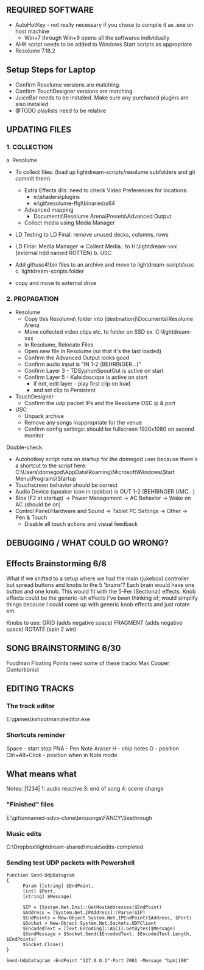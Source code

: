 
## REQUIRED SOFTWARE
- AutoHotKey - not really necessary if you chose to compile it as .exe on host machine
  + Win+7 through Win+9 opens all the softwares individually
- AHK script needs to be added to Windows Start scripts as appropriate
- Resolume 7.18.2

## Setup Steps for Laptop

- Confirm Resolume versions are matching.
- Confirm TouchDesigner versions are matching.
- JuiceBar needs to be installed. Make sure any purchased plugins are also installed.
- @TODO playlists need to be relative



## UPDATING FILES
### 1. COLLECTION
a. Resolume
  - To collect files: (load up lightdream-scripts/resolume subfolders and git commit them)
    - Extra Effects dlls: need to check Video Preferences for locations:
      - e:\shaders\plugins
      - e:\git\resolume-ffgl\binaries\x64
    - Advanced mapping
      - Documents\Resolume Arena\Presets\Advanced Output
    - Collect media using Media Manager

  - LD Testing to LD Final: remove unused decks, columns, rows
  - LD Final: Media Manager => Collect Media.. to H:\lightdream-vxx (external hdd named ROTTEN)
b. USC
  - Add git\usc4\bin files to an archive and move to lightdream-scripts\usc
c. lightdream-scripts folder
  - copy and move to external drive


### 2. PROPAGATION
- Resolume
  * Copy this Resolume\ folder into [destination]\Documents\Resolume Arena
  * Move collected video clips etc. to folder on SSD ex. C:\lightdream-vxx
  * In Resolume, Relocate Files
  * Open new file in Resolume (so that it's the last loaded)
  * Confirm the Advanced Output looks good
  * Confirm audio input is "IN 1-2 (BEHRINGER...)"
  * Confirm Layer 3 - TDSyphonSpoutOut is active on start
  * Confirm Layer 5 - Kaleidoscope is active on start
    - if not, edit layer - play first clip on load
    - and set clip to Persistent
- TouchDesigner
  * Confirm the udp packet IPs and the Resolume OSC ip & port
- USC
  * Unpack archive
  * Remove any songs inappropriate for the venue
  * Confirm config settings: should be fullscreen 1920x1080 on second monitor

Double-check:
- Autohotkey script runs on startup for the domegod user because there's a shortcut to the script here:
  C:\Users\domegod\AppData\Roaming\Microsoft\Windows\Start Menu\Programs\Startup
- Touchscreen behavior should be correct
- Audio Device (speaker icon in taskbar) is OUT 1-2 (BEHRINGER UMC...)
- Bios (F2 at startup) -> Power Management -> AC Behavior -> Wake on AC (should be on)
- Control Panel/Hardware and Sound -> Tablet PC Settings -> Other -> Pen & Touch
  * Disable all touch actions and visual feedback


## DEBUGGING / WHAT COULD GO WRONG?




## Effects Brainstorming 6/8
What if we shifted to a setup where we had the main (jukebox) controller but spread buttons and knobs to the 5 'brains'? Each brain would have one button and one knob. This would fit with the 5-Fer (Sectional) effects. Knob effects could be the generic-ish effects I've been thinking of; would simplify things because I could come up with generic knob effects and just rotate em.

Knobs to use:
GRID (adds negative space)
FRAGMENT (adds negative space)
ROTATE (spin 2 win)

## SONG BRAINSTORMING 6/30
Foodman
Floating Points need some of these tracks
Max Cooper
Contortionist



## EDITING TRACKS
### The track editor
E:\games\kshootmania\editor.exe

### Shortcuts reminder
Space - start stop
PNA - Pen Note Araser
H - chip notes
O - position
Ctrl+Alt+Click - position when in Note mode

## What means what
Notes:
|1234|
1: audio reactive
3: end of song
4: scene change

### "Finished" files
E:\git\unnamed-sdvx-clone\bin\songs\FANCY\Seethrough

### Music edits
C:\Dropbox\lightdream-shared\music\edits-completed

### Sending test UDP packets with Powershell
```
function Send-UdpDatagram
{
      Param ([string] $EndPoint,
      [int] $Port,
      [string] $Message)

      $IP = [System.Net.Dns]::GetHostAddresses($EndPoint)
      $Address = [System.Net.IPAddress]::Parse($IP)
      $EndPoints = New-Object System.Net.IPEndPoint($Address, $Port)
      $Socket = New-Object System.Net.Sockets.UDPClient
      $EncodedText = [Text.Encoding]::ASCII.GetBytes($Message)
      $SendMessage = $Socket.Send($EncodedText, $EncodedText.Length, $EndPoints)
      $Socket.Close()
}

Send-UdpDatagram -EndPoint "127.0.0.1"-Port 7001 -Message "bpm|100"
```
